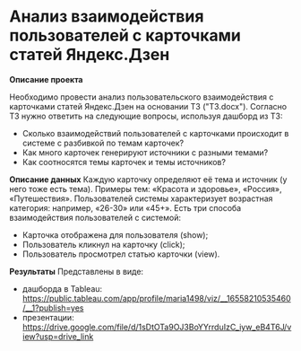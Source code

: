# Анализ взаимодействия пользователей с карточками статей Яндекс.Дзен

**Описание проекта**

Необходимо провести анализ пользовательского взаимодействия с карточками статей Яндекс.Дзен на основании ТЗ ("ТЗ.docx").
Согласно ТЗ нужно ответить на следующие вопросы, используя дашборд из ТЗ:
- Сколько взаимодействий пользователей с карточками происходит в системе с разбивкой по темам карточек?
- Как много карточек генерируют источники с разными темами?
- Как соотносятся темы карточек и темы источников?

**Описание данных**
Каждую карточку определяют её тема и источник (у него тоже есть тема). Примеры тем: «Красота и здоровье», «Россия», «Путешествия».
Пользователей системы характеризует возрастная категория: например, «26-30» или «45+».
Есть три способа взаимодействия пользователей с системой:
- Карточка отображена для пользователя (show);
- Пользователь кликнул на карточку (click);
- Пользователь просмотрел статью карточки (view).

**Результаты**
Представлены в виде:
- дашборда в Tableau: https://public.tableau.com/app/profile/maria1498/viz/__16558210535460/__1?publish=yes
- презентации:
https://drive.google.com/file/d/1sDtOTa9OJ3BoYYrrduIzC_iyw_eB4T6J/view?usp=drive_link